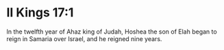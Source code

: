 # II Kings 17:1

In the twelfth year of Ahaz king of Judah, Hoshea the son of Elah began to reign in Samaria over Israel, and he reigned nine years.

